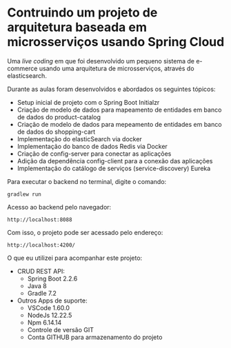 <h1> Contruindo um projeto de arquitetura baseada em microsserviços usando Spring Cloud </h1>

Uma _live coding_ em que foi desenvolvido um pequeno sistema de e-commerce usando uma arquitetura de microsserviços, através do elasticsearch.

Durante as aulas foram desenvolvidos e abordados os seguintes tópicos:

* Setup inicial de projeto com o Spring Boot Initialzr
* Criação de modelo de dados para mapeamento de entidades em banco de dados do product-catalog
* Criação de modelo de dados para mepeamento de entidades em banco de dados do shopping-cart
* Implementação do elasticSearch via docker
* Implementação do banco de dados Redis via Docker
* Criação de config-server para conectar as aplicações
* Adição da dependência config-client para a conexão das aplicações
* Implementação do catálogo de serviços (service-discovery) Eureka


Para executar o backend no terminal, digite o comando:

```shell script
gradlew run
```

Acesso ao backend pelo navegador:

```uri
http://localhost:8088
```


Com isso, o projeto pode ser acessado pelo endereço:

```uri
http://localhost:4200/
```

O que eu utilizei para acompanhar este projeto:

* CRUD REST API:
  * Spring Boot 2.2.6
  * Java 8
  * Gradle 7.2
* Outros Apps de suporte:
  * VSCode 1.60.0
  * NodeJs 12.22.5
  * Npm 6.14.14
  * Controle de versão GIT
  * Conta GITHUB para armazenamento do projeto